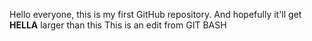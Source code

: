 Hello everyone, this is my first GitHub repository. And hopefully it'll get **HELLA** larger than this This is an edit from GIT BASH

